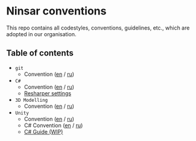 # Ninsar conventions

This repo contains all codestyles, conventions, guidelines, etc., which are adopted in our organisation.

## Table of contents

- `git`
  - Convention ([en](git/git-convention.md ) / [ru](git/git-convention-ru.md))
- `C#`
  - Convention ([en](csharp/csharp-convention.md ) / [ru](csharp/csharp-convention-ru.md))
  - [Resharper settings](csharp/ninsar-codestyle.DotSettings)
- `3D Modelling`
  - Convention ([en](3d-modelling/3d-modelling-convention.md ) / [ru](3d-modelling/3d-modelling-convention-ru.md))
- `Unity`
  - Convention ([en](unity/unity-convention.md ) / [ru](unity/unity-convention-ru.md))
  - C# Convention ([en](unity/unity-csharp-convention.md ) / [ru](unity/unity-csharp-convention-ru.md))
  - [C# Guide (WIP)](unity/unity-csharp-guide.md)
